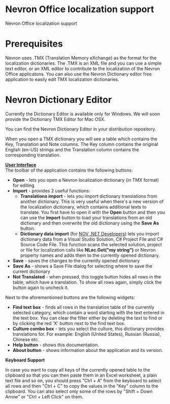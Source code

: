 # Nevron Office localization support
Nevron Office localization support
# Prerequisites
Nevron uses .TMX (Translation Memory eXchange) as the format for the localization dictionaries. The .TMX is an XML file and you can use a simple text editor, or an XML editor to contribute to the localization of the Nevron Office applicatons. You can also use the Nevron Dictionary editor free application to easily edit TMX localization dictionaries.

# Nevron Dictionary Editor
Currently the Dictionary Editor is available only for Windows. We will soon provide the Dictionary TMX Editor for Mac OSX.

You can find the Nevron Dictionary Editor in your distribution repository.

When you open a TMX dictionary you will see a table which contains the Key, Translation and Note columns. The Key column contains the original English (en-US) strings and the Translation column contains the corresponding translation.

<u><b>User Interface</b></u>
<br />
The toolbar of the application contains the following buttons:
<ul>
  <li><b>Open</b> - lets you open a Nevron localization dictionary (in TMX format) for editing</li>
  <li><b>Import</b> - provides 2 useful functions:
  <ul>
    <li><b>Translations import</b> - lets you import dictionary translations from another dictionary. This is very useful when there's a new version of the localization dictionary, which contains additional texts to translate. You first have to open it with the <b>Open</b> button and then you can use the <b>Import</b> button to load your translations from an old dictionary and then overwrite the old dictionary using the <b>Save As</b> button.</li>
    <li><b>Dictionary data import</b> (for <a href="https://www.nevron.com/products-open-vision">NOV .NET Developers</a>) lets you import dictionary data from a Visual Studio Solution, C# Project File and C# Source Code File. This function scans the selected solution, project or file for localization calls like <b>NLoc.Get("my string")</b> or Nevron property names and adds them to the currently opened dictionary.</li>
   </ul>
  </li>
  <li><b>Save</b> - saves the changes to the currently opened dictionary</li>
  <li><b>Save As</b> - shows a Save File dialog for selecting where to save the current dictionary</li>
  <li><b>Not Translated</b> - when pressed, this toggle button hides all rows in the table, which have a translation. To show all rows again, simply click the button again to uncheck it.</li>
   </ul>
    <p>
        Next to the aforementioned buttons are the following widgets:
    </p>
    <ul>
        <li><b>Find text box</b> - finds all rows in the translation table of the currently selected category,
            which contain a word starting with the text entered in the text box. You can clear the filter either
            by deleting the text to find or by clicking the red 'X' button next to the find text box.
        </li>
        <li>
            <b>Culture combo box</b> - lets you select the culture, this dictionary provides translations for. For
            example: English (United States), Russian (Russia), Chinese etc.
        </li>
        <li><b>Help button</b> - shows this documentation.</li>
        <li><b>About button</b> - shows information about the application and its version.</li>
    </ul>

<b>Keyboard Support</b>

In case you want to copy all keys of the currently opened table to the clipboard so that you can then paste
        them in an Excel worksheet, a plain text file and so on, you should press "Ctrl + A" from the keyboard to select
        all rows and then "Ctrl + C" to copy the values in the "Key" column to the clipboard. You can also select only
        some of the rows by "Shift + Down Arrow" or "Ctrl + Left Click" on them.
